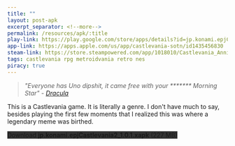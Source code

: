 ```yaml
---
title: ""
layout: post-apk
excerpt_separator: <!--more-->
permalink: /resources/apk/:title
play-link: https://play.google.com/store/apps/details?id=jp.konami.epjCastlevania2
app-link: https://apps.apple.com/us/app/castlevania-sotn/id1435456830
steam-link: https://store.steampowered.com/app/1018010/Castlevania_Anniversary_Collection/
tags: castlevania rpg metroidvania retro nes
piracy: true
---
```


> _"Everyone has Uno dipshit, it came free with your ******* Morning Star" - <a href="https://www.youtube.com/watch?v=gcRTzxQzClk" target="_blank">Dracula</a>_

This is a Castlevania game. It is literally a genre. I don't have much to say, besides playing the first few moments that I realized this was where a legendary meme was birthed.

<div class="text-center">
    <a class="btn btn-dark btn-block w-100" onclick='apk("jp.konami.epjCastlevania2_1.0.1.xapk")' target="_blank" style="text-decoration: none; background-color: #333;"> Download <b>jp.konami.epjCastlevania2_1.0.1.xapk</b> (227 MB)</a>
</div>
